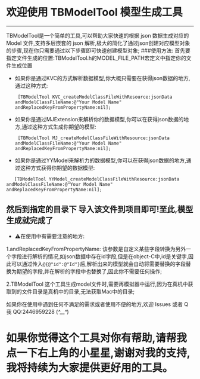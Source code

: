 


# 欢迎使用 TBModelTool 模型生成工具

------

TBModelTool是一个简单的工具,可以帮助大家快速的根据 json 数据生成对应的 Model 文件,支持多层嵌套的 json 解析,极大的简化了通过json创建对应模型对象的步骤,现在你只需要通过以下步骤即可快速创建模型对象;
###使用方法:
首先要指定文件生成的位置:TBModelTool.h的MODEL_FILE_PATH宏定义中指定你的文件生成位置

 - 如果你是通过KVC的方式解析数据模型,你大概只需要在获得json数据的地方,通过这种方式:

   ` [TBModelTool KVC_createModelClassFileWithResource:jsonData andModelClassFileName:@"Your Model Name" andReplacedKeyFromPropertyName:nil];`

 - 如果你是通过MJExtension来解析你的数据模型,你可以在获得json数据的地方,通过这种方式生成你期望的模型:

   ` [TBModelTool MJ_createModelClassFileWithResource:jsonData andModelClassFileName:@"Your Model Name" andReplacedKeyFromPropertyName:nil];`

 - 如果你是通过YYModel来解析力的数据模型,你可以在获得json数据的地方,通过这种方式获得你期望的数据模型:

 `   [TBModelTool YYModel_createModelClassFileWithResource:jsonData andModelClassFileName:@"Your Model Name" andReplacedKeyFromPropertyName:nil];`

## **然后到指定的目录下 导入该文件到项目即可!至此,模型生成就完成了**

 - ⚠️在使用中有需要注意的地方:

1.andReplacedKeyFromPropertyName:
	该参数是自定义某些字段转换为另外一个字段进行解析的情况,如json数据中存在id字段,但是在object-C中,id是关键字,因此可以通过传入`@{@"id":@"Id"}`后,解析出来的模型就会自动将需要替换的字段替换为期望的字段,并在解析的字段中也替换了,因此你不需要任何操作;
	
2.TBModelTool 这个工具生成model文件时,需要再模拟器中运行,因为在真机中获取到的文件目录是真机中的目录,无法获取Mac中的目录;

如果你在使用中遇到任何不满足的需求或者使用不便的地方,欢迎 Issues 或者 Q 我 QQ:2446959228 (*^__^*)
#  如果你觉得这个工具对你有帮助,请帮我点一下右上角的小星星,谢谢对我的支持,我将持续为大家提供更好用的工具。

